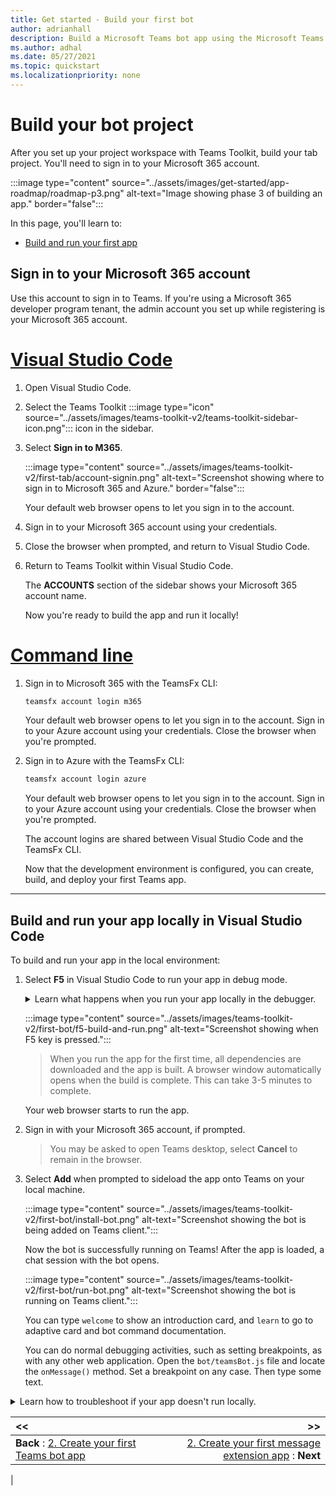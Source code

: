 ```yaml
---
title: Get started - Build your first bot
author: adrianhall
description: Build a Microsoft Teams bot app using the Microsoft Teams Toolkit and JavaScript.
ms.author: adhal
ms.date: 05/27/2021
ms.topic: quickstart
ms.localizationpriority: none
---
```


# Build your bot project

After you set up your project workspace with Teams Toolkit, build your tab project. You'll need to sign in to your Microsoft 365 account.

:::image type="content" source="../assets/images/get-started/app-roadmap/roadmap-p3.png" alt-text="Image showing phase 3 of building an app." border="false":::

In this page, you'll learn to:
- [Build and run your first app](#build-and-run-your-app-locally-in-visual-studio-code)

## Sign in to your Microsoft 365 account

Use this account to sign in to Teams. If you're using a Microsoft 365 developer program tenant, the admin account you set up while registering is your Microsoft 365 account.

# [Visual Studio Code](#tab/viscode)

1. Open Visual Studio Code.
1. Select the Teams Toolkit  :::image type="icon" source="../assets/images/teams-toolkit-v2/teams-toolkit-sidebar-icon.png"::: icon in the sidebar.
1. Select **Sign in to M365**.

    :::image type="content" source="../assets/images/teams-toolkit-v2/first-tab/account-signin.png" alt-text="Screenshot showing where to sign in to Microsoft 365 and Azure." border="false":::

    Your default web browser opens to let you sign in to the account.

1. Sign in to your Microsoft 365 account using your credentials.
1. Close the browser when prompted, and return to Visual Studio Code.
1. Return to Teams Toolkit within Visual Studio Code.

    The **ACCOUNTS** section of the sidebar shows your Microsoft 365 account name.

    Now you're ready to build the app and run it locally!

# [Command line](#tab/cline)

1. Sign in to Microsoft 365 with the TeamsFx CLI:

    ``` bash
    teamsfx account login m365
    ```

    Your default web browser opens to let you sign in to the account. Sign in to your Azure account using your credentials. Close the browser when you're prompted.

2. Sign in to Azure with the TeamsFx CLI:

    ``` bash
    teamsfx account login azure
    ```

    Your default web browser opens to let you sign in to the account. Sign in to your Azure account using your credentials. Close the browser when you're prompted.

    The account logins are shared between Visual Studio Code and the TeamsFx CLI.

    Now that the development environment is configured, you can create, build, and deploy your first Teams app.

---

## Build and run your app locally in Visual Studio Code

To build and run your app in the local environment:

1. Select **F5** in Visual Studio Code to run your app in debug mode.

    <!-- markdownlint-disable MD033 -->

    <details>
    <summary>Learn what happens when you run your app locally in the debugger.</summary>

    In case you're wondering, when you press the **F5** key the Teams Toolkit:

    - Registers your app with Azure Active Directory. This app has permissions for the location that the app is loaded from and the backend resources.
    - *Sideloads* the app in Teams.
    - Starts the app's backend running locally using [Azure Function Core Tools](/azure/azure-functions/functions-run-local?#start).
    - Starts the app's frontend hosted locally.
    - Starts Microsoft Teams in a web browser with a command to instruct Teams to side load the app from `https://localhost:3000/tab`. This URL is registered in the app's manifest.
    - An app manifest is generated and exists in the Developer Portal for Teams. Teams uses the app manifest to tell connected clients where to load the app from.

    </details>

   :::image type="content" source="../assets/images/teams-toolkit-v2/first-bot/f5-build-and-run.png" alt-text="Screenshot showing when F5 key is pressed.":::

   > When you run the app for the first time, all dependencies are downloaded and the app is built.  A browser window automatically opens when the build is complete. This can take 3-5 minutes to complete.

    Your web browser starts to run the app.

1. Sign in with your Microsoft 365 account, if prompted.

   > You may be asked to open Teams desktop, select **Cancel** to remain in the browser.

1. Select **Add** when prompted to sideload the app onto Teams on your local machine.

   :::image type="content" source="../assets/images/teams-toolkit-v2/first-bot/install-bot.png" alt-text="Screenshot showing the bot is being added on Teams client.":::

   Now the bot is successfully running on Teams! After the app is loaded, a chat session with the bot opens.

   :::image type="content" source="../assets/images/teams-toolkit-v2/first-bot/run-bot.png" alt-text="Screenshot showing the bot is running on Teams client.":::

   You can type `welcome` to show an introduction card, and `learn` to go to adaptive card and bot command documentation.

   You can do normal debugging activities, such as setting breakpoints, as with any other web application. Open the `bot/teamsBot.js` file and locate the `onMessage()` method. Set a breakpoint on any case. Then type some text.

<!-- markdownlint-disable MD033 -->
<details>
<summary>Learn how to troubleshoot if your app doesn't run locally.</summary>

To successfully run your app in Teams, ensure that you've enabled sideloading in your Teams account. For more information on sideloading, see [Prerequisites](prerequisites.md#set-up-your-teams-development-tenant).

> [!IMPORTANT]
> Currently, sideloading apps are available in Government Community Cloud (GCC), GCC-High, and DOD.

> [!TIP]
> Check for issues before sideloading your app, using the [app validation tool](https://dev.teams.microsoft.com/appvalidation.html). This tool is included in the toolkit. Fix the errors to sideload the app.
</details>

| **<<** | **>>** |
|:--- | ---:|
| **Back** : [2. Create your first Teams bot app](first-app-bot.md) | [2. Create your first message extension app](first-message-extension.md) : **Next**|
|